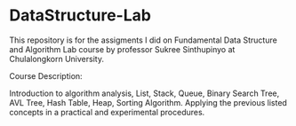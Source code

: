 # DataStructure-Lab

This repository is for the assigments I did on Fundamental Data Structure and Algorithm Lab course by professor Sukree Sinthupinyo at Chulalongkorn University.

Course Description:

Introduction to algorithm analysis, List, Stack, Queue, Binary Search Tree, AVL Tree, Hash Table, Heap, Sorting Algorithm. Applying the previous listed concepts in a practical and experimental procedures.
